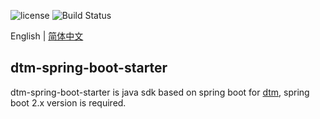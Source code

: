 ![license](https://img.shields.io/github/license/dtm-labs/dtm)
![Build Status](https://github.com/dtm-labs/dtm/actions/workflows/tests.yml/badge.svg?branch=main)

English | [简体中文](https://github.com/dtm-labs/dtm/blob/main/helper/README-cn.md)

## dtm-spring-boot-starter

dtm-spring-boot-starter is java sdk based on spring boot for [dtm](https://github.com/dtm-labs/dtm),
spring boot 2.x version is required.

